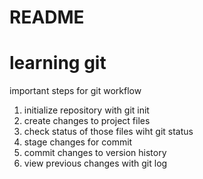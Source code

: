 # README #
# learning git 
important steps for git workflow

1. initialize repository with git init
2. create changes to project files
3. check status of those files wiht git status
4. stage changes for commit
5. commit changes to version history
6. view previous changes with git log 
